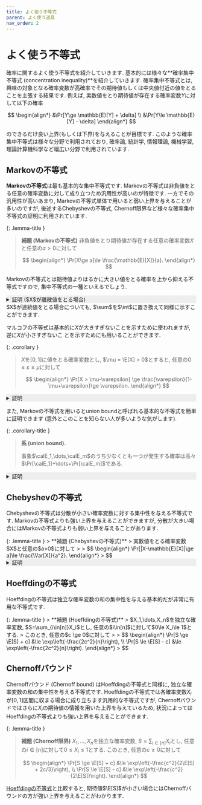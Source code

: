 ```yaml
---
title: よく使う不等式
parent: よく使う道具
nav_order: 2
---
```


# よく使う不等式

確率に関するよく使う不等式を紹介していきます.
基本的には様々な**確率集中不等式 (concentration inequality)**を紹介していきます.
確率集中不等式とは, 興味の対象となる確率変数が高確率でその期待値もしくは中央値付近の値をとることを主張する結果です. 例えば, 実数値をとり期待値が存在する確率変数$Y$に対して以下の確率

$$
\begin{align*}
&\Pr[Y\ge \mathbb{E}[Y] + \delta] \\
&\Pr[Y\le \mathbb{E}[Y] - \delta]
\end{align*}
$$

のできるだけ良い上界(もしくは下界)を与えることが目標です. このような確率集中不等式は様々な分野で利用されており, 確率論, 統計学, 情報理論, 機械学習, 理論計算機科学など幅広い分野で利用されています.

## Markovの不等式
**Markovの不等式**は最も基本的な集中不等式です. Markovの不等式は非負値をとる任意の確率変数に対して成り立つため汎用性が高いのが特徴です. 一方でその汎用性が高いあまり, Markovの不等式単体で用いると弱い上界を与えることが多いのですが, 後述するChebyshevの不等式, Chernoff限界など様々な確率集中不等式の証明に利用されています.


{: .lemma-title }
> **補題 (Markovの不等式)**
> 非負値をとり期待値が存在する任意の確率変数$X$と任意の$a>0$に対して
> 
> $$
  \begin{align*}
    \Pr[X\ge a]\le \frac{\mathbb{E}[X]}{a}.
  \end{align*}
> $$

Markovの不等式とは期待値よりはるかに大きい値をとる確率を上から抑える不等式ですので, 集中不等式の一種といえるでしょう.

<details markdown="1" style="background-color: #eee;">
<summary style="display: list-item">証明 ($X$が離散値をとる場合)</summary>
  期待値の定義より, 任意の$a>0$に対して

  $$
    \begin{align*}
      \E[X]&=\sum_{x\in \supp(X)}x\cdot \Pr[X=x] \\
      &\ge \sum_{x\in\supp(X),x\ge a}x\cdot \Pr[X=x] \\
      &\ge a\cdot \sum_{x\in\supp(X),x\ge a} \Pr[X=x] \\
      &= a\cdot \Pr[X\ge a]
\end{align*}
  $$

  より主張を得る. $\square$

</details>
$X$が連続値をとる場合についても, $\sum$を$\int$に置き換えて同様に示すことができます.

マルコフの不等式は基本的に$X$が大きすぎないことを示すために使われますが, 逆に$X$が小さすぎないこ
とを示すためにも用いることができます.

{: .corollary }
>
> $X$を$[0,1]$に値をとる確率変数とし, $\mu = \E[X] > 0$とすると, 任意の$0\le \varepsilon \le \mu$に対して
> 
> $$
  \begin{align*}
    \Pr[X > \mu-\varepsilon] \ge \frac{\varepsilon}{1-\mu+\varepsilon}\ge \varepsilon.
  \end{align*}
> $$

<details markdown="1" style="background-color: #eee;">
<summary style="display: list-item">証明</summary>
  確率変数$1-X$に対してMarkovの不等式を適用すると

  $$
    \begin{align*}
      \Pr[X \le \mu-\varepsilon] &= \Pr[1-X\ge 1-\mu+\varepsilon] \\
      &\le \frac{1-\mu}{1-\mu+\varepsilon} \\
      &= 1-\frac{\varepsilon}{1-\mu+\varepsilon}
    \end{align*}
  $$
  
  より主張を得る. $\square$
</details>

また, Markovの不等式を用いるとunion boundと呼ばれる基本的な不等式を簡単に証明できます (意外とこのことを知らない人が多いような気がします).

{: .corollary-title }
> **系 (union bound).**
>
> 事象$\calE_1,\dots,\calE_m$のうち少なくとも一つが発生する確率は高々$\Pr[\calE_1]+\dots+\Pr[\calE_m]$である.

<details markdown="1" style="background-color: #eee;">
<summary style="display: list-item">証明</summary>
  事象$\calE_i$の指示確率変数を$\indicator_i$とし, $X = \indicator_1+\dots+\indicator_m$とします.
  つまり, $\calE_i$が発生したら$\indicator_i=1$, そうでなければ$\indicator_i=0$で定まる確率変数を考えます.
  少なくとも一つの事象が発生するということは$X\ge 1$と等しいので, $X$に対するMarkovの不等式より

  $$
    \begin{align*}
      \Pr[\calE_1 \cup \cdots \cup \calE_m] = \Pr[X\ge 1] \le \E[X] = \Pr[\calE_1] + \cdots + \Pr[\calE_m]
    \end{align*}
  $$
  
  となり主張を得ます.

</details>

## Chebyshevの不等式
Chebyshevの不等式は分散が小さい確率変数に対する集中性を与える不等式です. Markovの不等式よりも強い上界を与えることができますが, 分散が大きい場合にはMarkovの不等式よりも弱い上界を与えることがあります.

<div id="chebyshev-inequality" markdown="1">
{: .lemma-title }
> **補題 (Chebyshevの不等式)**
> 実数値をとる確率変数$X$と任意の$a>0$に対して
> 
> $$
  \begin{align*}
    \Pr[|X-\mathbb{E}[X]|\ge a]\le \frac{\Var[X]}{a^2}.  
  \end{align*}
> $$
</div>

<details markdown="1" style="background-color: #eee;">
<summary style="display: list-item">証明</summary>
  非負の確率変数$(X-\E[X])^2$に対してMarkovの不等式を適用すると

  $$
    \begin{align*}
      \Pr[|X-\E[X]|\ge a] &= \Pr[(X-\E[X])^2\ge a^2] \\
      &\le \frac{\E[(X-\E[X])^2]}{a^2} \\
      &= \frac{\Var[X]}{a^2}
    \end{align*}
  $$

  より主張を得る. $\square$
</details>

## Hoeffdingの不等式
Hoeffdingの不等式は独立な確率変数の和の集中性を与える基本的だが非常に有用な不等式です. 

<div id="hoeffding-inequality" markdown="1">
{: .lemma-title }
> **補題 (Hoeffdingの不等式)**
> $X_1,\dots,X_n$を独立な確率変数, $S=\sum_{i\in[n]}X_i$とし, 任意の$i\in[n]$に対して$0\le X_i\le 1$とする.
> このとき, 任意の$c \ge 0$に対して
>  
> $$
  \begin{align*}
    \Pr[S \ge \E[S] + c] &\le \exp\left(-\frac{2c^2}{n}\right), \\
    \Pr[S \le \E[S] - c] &\le \exp\left(-\frac{2c^2}{n}\right).
  \end{align*}
> $$
</div>

## Chernoffバウンド
Chernoffバウンド (Chernoff bound) はHoeffdingの不等式と同様に, 独立な確率変数の和の集中性を与える不等式です. Hoeffdingの不等式では各確率変数$X_i$が$[0,1]$区間に収まる場合に成り立ちます汎用的な不等式ですが, Chernoffバウンドではさらに$X_i$の期待値の情報を用いた上界を与えているため, 状況によってはHoeffdingの不等式よりも強い上界を与えることができます.

{: .lemma-title }
> **補題 (Chernoff限界)**
> $X_1,\dots,X_n$を独立な確率変数, $S=\sum_{i\in[n]}X_i$とし, 任意の$i\in[n]$に対して$0\le X_i\le 1$とする.
> このとき, 任意の$c \ge 0$に対して
>  
> $$
  \begin{align*}
    \Pr[S \ge \E[S] + c] &\le \exp\left(-\frac{c^2}{2\E[S] + 2c/3}\right), \\
    \Pr[S \le \E[S] - c] &\le \exp\left(-\frac{c^2}{2\E[S]}\right).
  \end{align*}
> $$


<a href="#hoeffding-inequality">Hoeffdingの不等式</a>と比較すると, 期待値$\E[S]$が小さい場合にはChernoffバウンドの方が強い上界を与えることがわかります.